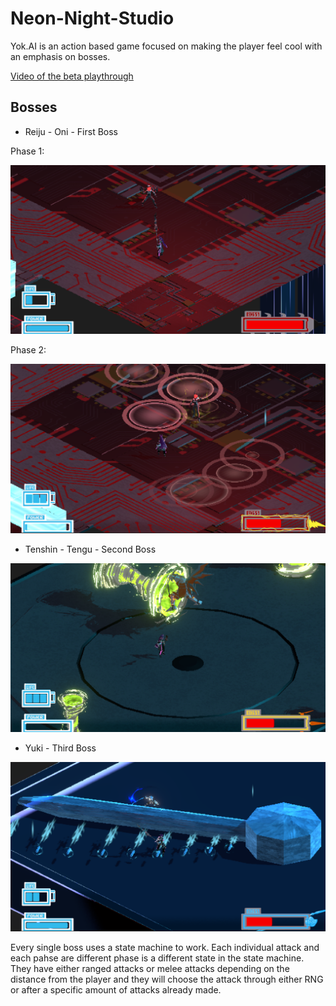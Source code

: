 # Neon-Night-Studio

Yok.AI is an action based game focused on making the player feel cool with an emphasis on bosses.

[Video of the beta playthrough](https://www.linkedin.com/in/michele-marchese-andreu-786650339/)

## Bosses

- Reiju - Oni - First Boss

Phase 1:

![Phase 1](https://github.com/JustinRhaySamson/Neon-Night-Studio/blob/main/Assets/Programming/Github%20Images/Boss1%20Yok.AI.PNG)

Phase 2: 

![Phase 2](https://github.com/JustinRhaySamson/Neon-Night-Studio/blob/main/Assets/Programming/Github%20Images/Boss1_2%20Yok.AI.PNG)
  
- Tenshin - Tengu - Second Boss

![Phase 1](https://github.com/JustinRhaySamson/Neon-Night-Studio/blob/main/Assets/Programming/Github%20Images/Boss2%20Yok.AI.PNG)
  
- Yuki - Third Boss

![Phase 1](https://github.com/JustinRhaySamson/Neon-Night-Studio/blob/main/Assets/Programming/Github%20Images/Boss3%20Yok.AI.PNG)

Every single boss uses a state machine to work. Each individual attack and each pahse are different phase is a different state in the state machine. They have either ranged attacks or melee attacks depending on the distance from the player and they will choose the attack through either RNG or after a specific amount of attacks already made.

